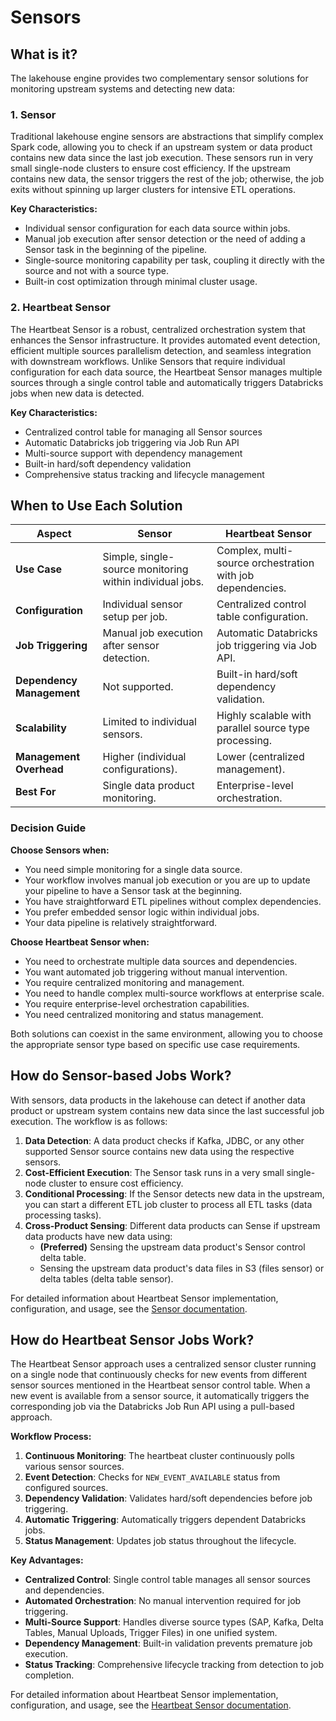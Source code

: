 # Sensors

## What is it?

The lakehouse engine provides two complementary sensor solutions for monitoring upstream systems and detecting new data:

### 1. Sensor

Traditional lakehouse engine sensors are abstractions that simplify complex Spark code, allowing you to check if an upstream system or data product contains new data since the last job execution. These sensors run in very small single-node clusters to ensure cost efficiency. If the upstream contains new data, the sensor triggers the rest of the job; otherwise, the job exits without spinning up larger clusters for intensive ETL operations.

**Key Characteristics:**

- Individual sensor configuration for each data source within jobs.
- Manual job execution after sensor detection or the need of adding a Sensor task in the beginning of the pipeline.
- Single-source monitoring capability per task, coupling it directly with the source and not with a source type.
- Built-in cost optimization through minimal cluster usage.

### 2. Heartbeat Sensor

The Heartbeat Sensor is a robust, centralized orchestration system that enhances the Sensor infrastructure. It provides automated event detection, efficient multiple sources parallelism detection, and seamless integration with downstream workflows. Unlike Sensors that require individual configuration for each data source, the Heartbeat Sensor manages multiple sources through a single control table and automatically triggers Databricks jobs when new data is detected.

**Key Characteristics:**

- Centralized control table for managing all Sensor sources
- Automatic Databricks job triggering via Job Run API
- Multi-source support with dependency management
- Built-in hard/soft dependency validation
- Comprehensive status tracking and lifecycle management

## When to Use Each Solution

| Aspect                    | Sensor                                                   | Heartbeat Sensor                                           |
|---------------------------|----------------------------------------------------------|------------------------------------------------------------|
| **Use Case**              | Simple, single-source monitoring within individual jobs. | Complex, multi-source orchestration with job dependencies. |
| **Configuration**         | Individual sensor setup per job.                         | Centralized control table configuration.                   |
| **Job Triggering**        | Manual job execution after sensor detection.             | Automatic Databricks job triggering via Job API.           |
| **Dependency Management** | Not supported.                                           | Built-in hard/soft dependency validation.                  |
| **Scalability**           | Limited to individual sensors.                           | Highly scalable with parallel source type processing.      |
| **Management Overhead**   | Higher (individual configurations).                      | Lower (centralized management).                            |
| **Best For**              | Single data product monitoring.                          | Enterprise-level orchestration.                            |

### Decision Guide

**Choose Sensors when:**

- You need simple monitoring for a single data source.
- Your workflow involves manual job execution or you are up to update your pipeline to have a Sensor task at the beginning.
- You have straightforward ETL pipelines without complex dependencies.
- You prefer embedded sensor logic within individual jobs.
- Your data pipeline is relatively straightforward.

**Choose Heartbeat Sensor when:**

- You need to orchestrate multiple data sources and dependencies.
- You want automated job triggering without manual intervention.
- You require centralized monitoring and management.
- You need to handle complex multi-source workflows at enterprise scale.
- You require enterprise-level orchestration capabilities.
- You need centralized monitoring and status management.

Both solutions can coexist in the same environment, allowing you to choose the appropriate sensor type based on specific use case requirements.

## How do Sensor-based Jobs Work?

With sensors, data products in the lakehouse can detect if another data product or upstream system contains new data since the last successful job execution. The workflow is as follows:

1. **Data Detection**: A data product checks if Kafka, JDBC, or any other supported Sensor source contains new data using the respective sensors.
2. **Cost-Efficient Execution**: The Sensor task runs in a very small single-node cluster to ensure cost efficiency.
3. **Conditional Processing**: If the Sensor detects new data in the upstream, you can start a different ETL job cluster to process all ETL tasks (data processing tasks).
4. **Cross-Product Sensing**: Different data products can Sense if upstream data products have new data using:
    - **(Preferred)** Sensing the upstream data product's Sensor control delta table.
    - Sensing the upstream data product's data files in S3 (files sensor) or delta tables (delta table sensor).

For detailed information about Heartbeat Sensor implementation, configuration, and usage, see the [Sensor documentation](sensor/sensor.md).

## How do Heartbeat Sensor Jobs Work?

The Heartbeat Sensor approach uses a centralized sensor cluster running on a single node that continuously checks for new events from different sensor sources mentioned in the Heartbeat sensor control table. When a new event is available from a sensor source, it automatically triggers the corresponding job via the Databricks Job Run API using a pull-based approach.

**Workflow Process:**

1. **Continuous Monitoring**: The heartbeat cluster continuously polls various sensor sources.
2. **Event Detection**: Checks for `NEW_EVENT_AVAILABLE` status from configured sources.
3. **Dependency Validation**: Validates hard/soft dependencies before job triggering.
4. **Automatic Triggering**: Automatically triggers dependent Databricks jobs.
5. **Status Management**: Updates job status throughout the lifecycle.

**Key Advantages:**

- **Centralized Control**: Single control table manages all sensor sources and dependencies.
- **Automated Orchestration**: No manual intervention required for job triggering.
- **Multi-Source Support**: Handles diverse source types (SAP, Kafka, Delta Tables, Manual Uploads, Trigger Files) in one unified system.
- **Dependency Management**: Built-in validation prevents premature job execution.
- **Status Tracking**: Comprehensive lifecycle tracking from detection to job completion.

For detailed information about Heartbeat Sensor implementation, configuration, and usage, see the [Heartbeat Sensor documentation](heartbeat/heartbeat.md).
